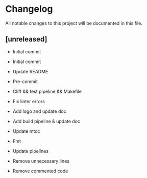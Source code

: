 # Changelog

All notable changes to this project will be documented in this file.

## [unreleased]

- Initial commit

- Initial commit


- Update README


- Pre-commit


- Cliff && test pipeline && Makefile


- Fix linter errors


- Add logo and update doc


- Add build pipeline & update doc


- Update mtoc


- Fmt


- Update pipelines


- Remove unnecessary lines


- Remove commented code


<!-- generated by git-cliff -->

